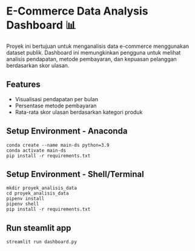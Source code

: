 # E-Commerce Data Analysis Dashboard 📊
Proyek ini bertujuan untuk menganalisis data e-commerce menggunakan dataset publik. Dashboard ini memungkinkan pengguna untuk melihat analisis pendapatan, metode pembayaran, dan kepuasan pelanggan berdasarkan skor ulasan.
## Features
- Visualisasi pendapatan per bulan
- Persentase metode pembayaran
- Rata-rata skor ulasan berdasarkan kategori produk

## Setup Environment - Anaconda
```
conda create --name main-ds python=3.9
conda activate main-ds
pip install -r requirements.txt
```
## Setup Environment - Shell/Terminal
```
mkdir proyek_analisis_data
cd proyek_analisis_data
pipenv install
pipenv shell
pip install -r requirements.txt
```

## Run steamlit app
```
streamlit run dashboard.py
```